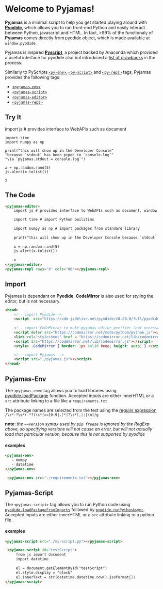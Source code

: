 # Welcome to **Pyjamas!**
  
 **Pyjamas** is a minimal script to help you get started playing around with [**Pyodide**](#pyodide), which allows you to run front-end Python and easily interact between Python, javascript and HTML.  In fact, >99% of the functionaly of **Pyjamas** comes directly from pyodide object, which is made available at `window.pyodide`.

Pyjamas is inspired [**Pyscript**](#pyscript), a project backed by Anaconda which provided a useful interface for pyodide also but introduced a [list of drawbacks](#pyscript-drawbacks) in the process.

Similarly to PyScripts [`<py-env>`](https://anaconda.cloud/api/files/803653a5-9b1e-41d4-a9ee-76c64b8d6cb4), [`<py-script>`](https://anaconda.cloud/api/files/c57a6ef0-dbb7-43da-acd9-94a781ef2673) and [`<py-repl>`](https://pyscript.net/examples/repl.html) tags, 
Pyjamas provides the following tags:

 - [`<pyjamas-env>`](#pyjamas-env)
 - [`<pyjamas-script>`](#pyjamas-script)
 - [`<pyjamas-editor>`](#pyjamas-editor)
 - [`<pyjamas-repl>`](#pyjamas-repl)

## Try It

<script  src="https://cdn.jsdelivr.net/pyodide/v0.20.0/full/pyodide.js"></script> 
<script defer src="https://codemirror.net/mode/python/python.js"></script>  
<link rel="stylesheet" href = "https://codemirror.net/lib/codemirror.css"/> 
<script src="https://codemirror.net/lib/codemirror.js"></script> 
<style> .CodeMirror { border: 1px solid #eee; height: auto; } </style>  
<script src="https://modularizer.github.io/pyjamas/pyjamas.js"></script>

<pyjamas-editor>
    import js # provides interface to WebAPIs such as document

    import time
    import numpy as np
    
    print("this will show up in the Developer Console"
    "because `stdout` has been piped to `console.log`"
    "via `pyjamas.stdout = console.log`")
    
    x = np.random.rand(5)
    js.alert(x.tolist())
    
    x
</pyjamas-editor>
<pyjamas-repl rows="8" cols="80"></pyjamas-repl>

## The Code
```html
<pyjamas-editor>
    import js # provides interface to WebAPIs such as document, window, alert, etc

    import time # import Python builitins
    
    import numpy as np # import packages from standard library
    
    print("this will show up in the Developer Console because `stdout` has been piped to `console.log` via `pyjamas.stdout = console.log`")
    
    x = np.random.rand(5)
    js.alert(x.tolist())
    
    x
</pyjamas-editor>
<pyjamas-repl rows="8" cols="80"></pyjamas-repl>
```

## Import
Pyjamas is dependant on **Pyodide**. 
**CodeMirror** is also used for styling the editor, but is not necessary.
```html
<head>  
	<!-- import Pyodide-->
	<script  src="https://cdn.jsdelivr.net/pyodide/v0.20.0/full/pyodide.js"></script> 
	
	<!-- import CodeMirror to make pyjamas-editor prettier (not necessary-->
	<script defer src="https://codemirror.net/mode/python/python.js"></script>  
	<link rel="stylesheet" href = "https://codemirror.net/lib/codemirror.css"/> 
	<script src="https://codemirror.net/lib/codemirror.js"></script> 
	<style> .CodeMirror { border: 1px solid #eee; height: auto; } </style>  

	<!-- import Pyjamas -->
	<script src="./pyjamas.js"></script>
</head>
 ```
 
## Pyjamas-Env
The `<pyjamas-env>` tag allows you to load libraries using [pyodide.loadPackage](https://pyodide.org/en/stable/usage/api/js-api.html#pyodide.loadPackage) function. Accepted inputs are either innerHTML or a `src` attribute linking to a file like a `requirements.txt`. 

The package names are selected from the text using the [regular expression](https://developer.mozilla.org/en-US/docs/Web/JavaScript/Guide/Regular_Expressions) `/\s*-?\s*(.*?)\s*[==[0-9|.]*]?\s*[,|;|\n]/g`

**note**: *the `==version` syntax used by `pip freeze` is ignored by the RegExp above, so specifying versions will not cause an error, but will not actually load that particular version, because this is not supported by pyodide*

#### examples

 ```html
 <pyjamas-env>
	- numpy
	- datetime
</pyjamas-env>
```
```html
 <pyjamas-env src="./requirements.txt"></pyjamas-env>
 ```
 

 ## Pyjamas-Script
 The `<pyjamas-script>` tag allows you to run Python code using [`pyodide.loadPackageFromImports`](https://pyodide.org/en/stable/usage/api/js-api.html?highlight=loadpac#pyodide.loadPackagesFromImports) followed by [`pyodide.runPythonAsync`](https://pyodide.org/en/stable/usage/api/js-api.html?highlight=runpythona#pyodide.runPythonAsync). Accepted inputs are either innerHTML or a `src` attribute linking to a python file.

#### examples
 ```html
 <pyjamas-script src="./my-script.py"></pyjamas-script>
```
```html
 <pyjamas-script id="testScript">
	 from js import document
	 import datetime
	 
	 el = document.getElementById("testScript")
	 el.style.display = "block"
	 el.innerText = str(datetime.datetime.now().isoformat())
</pyjamas-script>
```
<pyjamas-script id="testScript" style="display:none">
  from js import document
  import datetime
	 
  el = document.getElementById("testScript")
  el.style.display = "block"
  el.innerText = str(datetime.datetime.now().isoformat())
</pyjamas-script>

## Pyjamas-Editor
 The `<pyjamas-editor>` tag is similar to the  `<pyjamas-script>` tag, except instead of executing as soon as possible when the page is loaded, the tag provides a [CodeMirror](https://codemirror.net/6/) text editor element and does not execute until the gutter start button has been pressed. Then, the editor runs the code, streaming STDOUT and STDERR to the console, and the displays the result as a string in the editor. Additionally, the element can be reset and the code can be modified and rerun.
 
 #### examples
 ```html
 <pyjamas-editor>
	 import numpy as np
	np.random.rand(5)
</pyjamas-editor>
```
<pyjamas-editor>
    import numpy as np
	np.random.rand(5)
</pyjamas-editor>

## Pyjamas-Repl
 The `<pyjamas-repl>` tag provides a minimal terminal emulator to play around with `pyodide`. It does the very basics and nothing more (no special color strings, no plots, etc.). It can be styled, but that is about it.
 
 [Pyodide's own console](https://pyodide.org/en/stable/console.html)  has much more support.

#### examples
```html
<pyjamas-repl></pyjamas-repl>
```
```html
<pyjamas-repl rows="10" cols="80"></pyjamas-repl>
```
<pyjamas-repl rows="10" cols="80"></pyjamas-repl>


## Pyodide
[**Pyodide**](https://pyodide.org/en/stable/) is a super cool project which runs a [**CPython interpreter**](https://en.wikipedia.org/wiki/CPython) in the browser using [**WebAssembly**](https://webassembly.org/) and provides access to [**WebAPIs**](https://developer.mozilla.org/en-US/docs/Web/API) ( such as `window`, `document`, etc. ) and all of you **javascript** objects, functions, etc. from **Python** and vice-versa. **Pyodide** provides `~99.9%` of the utility of **Pyjamas**.

**Pyodide** is a great foundation  with cool features, [**great documentation**](https://pyodide.org/en/stable/) and lots of potential use cases mostly related to:

 - offloading computations to browsers to reduce server resources
 - speeding up slow client-side computations (especially ones which can be [vectorized](https://www.intel.com/content/www/us/en/developer/articles/technical/vectorization-a-key-tool-to-improve-performance-on-modern-cpus.html)) 
 - distributing research and data analysis documents (this was the goal of the now-deprecated [Iodide Project](https://github.com/iodide-project/iodide) from which Pyodide originated)
 - allowing Python developers to dabble in web development a bit easier

Pyodide's main drawback is load time, with initial load time often taking ~2-6 seconds.
  
  ## PyScript
**Pyjamas** is heavily inspired by [**PyScript**](https://pyscript.net/), a project recently endorsed by [Anaconda](https://anaconda.cloud/pyscript-python-in-the-browser) (May 2022), which is built on top of Pyodide and attempts to make Pyodide easier to use by providing [custom HTML tags](https://developer.mozilla.org/en-US/docs/Web/Web_Components/Using_custom_elements) such as `py-env`, `py-script` and `py-repl` and by allowing users to easily displayplots and graphs using [matplotlib](https://matplotlib.org/3.5.0/gallery/index.html) and other similar popular Python Libraries.

### PyScript drawbacks
Unfortunately, [**PyScript**](https://pyscript.net/) has more drawbacks than features:
 - very slow load times (10-30s)
 - poor documentation
 -  poorly maintained: As of 5/14/2022, the [Hello World example](https://pyscript.net/examples/hello_world.html) for PyScript does not even work
 - the `pyodide` object which Pyscript is based off of is not easily provided to the user as a `window` variable, `loadPyodide()` does not allow reloading of the `pyodide` object, and no documented interface to `pyodide` is provided, meaning the user loses out on most of pyodide's javascript API and versatility


Pyscript seems to be so focused on making web development "accessible" to Python developers, that they ended up removing most of the Pyodide functionality developers are looking for and instead made a **slow, bulky, buggy, front-end version of a [Jupyter notebook](https://jupyter.org/).**


 
 